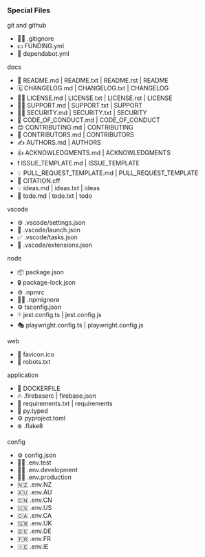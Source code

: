 ### Special Files

git and github

- 🤷‍♀️ .gitignore
- 💵 FUNDING.yml
- 🤖 dependabot.yml

docs

- 📰 README.md | README.txt | README.rst | README
- 🗓 CHANGELOG.md | CHANGELOG.txt | CHANGELOG
- 👩‍⚖️ LICENSE.md | LICENSE.txt | LICENSE.rst | LICENSE
- 🙋‍♀️ SUPPORT.md | SUPPORT.txt | SUPPORT
- 👮‍♂️ SECURITY.md | SECURITY.txt | SECURITY
- 🤥 CODE_OF_CONDUCT.md | CODE_OF_CONDUCT
- 😊 CONTRIBUTING.md | CONTRIBUTING
- 🤝 CONTRIBUTORS.md | CONTRIBUTORS
- ✍️ AUTHORS.md | AUTHORS
- 👍 ACKNOWLEDGMENTS.md | ACKNOWLEDGMENTS
- ❗️ ISSUE_TEMPLATE.md | ISSUE_TEMPLATE
- 💡 PULL_REQUEST_TEMPLATE.md | PULL_REQUEST_TEMPLATE
- 📖 CITATION.cff
- 💡 ideas.md | ideas.txt | ideas
- 🔘 todo.md | todo.txt | todo

vscode

- ⚙️ .vscode/settings.json
- 🚀 .vscode/launch.json
- ✅ .vscode/tasks.json
- 🛒 .vscode/extensions.json

node

- 📦 package.json
- 🔒 package-lock.json
- ⚙️ .npmrc
- 🤷‍♀️ .npmignore
- ⚙️ tsconfig.json
- 🃏 jest.config.ts | jest.config.js
- 🎭 playwright.config.ts | playwright.config.js

web

- 🌠 favicon.ico
- 🤖 robots.txt

application

- 🐳 DOCKERFILE
- 🔥 .firebaserc | firebase.json
- 🛒 requirements.txt | requirements
- 🧊 py.typed
- ⚙️ pyproject.toml
- ❄️ .flake8

config

- ⚙️ config.json
- 👩‍🔬 .env.test
- 👷‍♂️ .env.development
- 👨‍🚀 .env.production
- 🇳🇿 .env.NZ
- 🇦🇺 .env.AU
- 🇨🇳 .env.CN
- 🇺🇸 .env.US
- 🇨🇦 .env.CA
- 🇬🇧 .env.UK
- 🇩🇪 .env.DE
- 🇫🇷 .env.FR
- 🇮🇪 .env.IE

#
